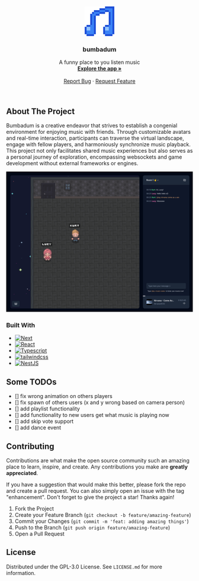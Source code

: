 <br />
<div align="center">
  <a href="https://github.com/lhpegnolatto/bumbadum">
    <img src=".github/images/icon.svg" alt="Logo" width="80" height="80">
  </a>

  <h3 align="center">bumbadum</h3>

  <p align="center">
    A funny place to you listen music
    <br />
    <a href="https://bumbadum.vercel.app"><strong>Explore the app »</strong></a>
    <br />
    <br />
    <a href="https://github.com/lhpegnolatto/bumbadum/issues">Report Bug</a>
    ·
    <a href="https://github.com/lhpegnolatto/bumbadum/issues">Request Feature</a>
  </p>
</div>
<br />

## About The Project

Bumbadum is a creative endeavor that strives to establish a congenial environment for enjoying music with friends. Through customizable avatars and real-time interaction, participants can traverse the virtual landscape, engage with fellow players, and harmoniously synchronize music playback. This project not only facilitates shared music experiences but also serves as a personal journey of exploration, encompassing websockets and game development without external frameworks or engines.

<img src=".github/images/screenshot.png" alt="Screenshot">

### Built With

- [![Next](https://img.shields.io/badge/Next.js-181818?style=for-the-badge&logo=nextdotjs&logoColor=white)](https://nextjs.org/)
- [![React](https://img.shields.io/badge/React-61DAFB?style=for-the-badge&logo=react&logoColor=181818)](https://react.dev/)
- [![Typescript](https://img.shields.io/badge/TypeScript-007ACC?style=for-the-badge&logo=typescript&logoColor=white)](https://www.typescriptlang.org/)
- [![tailwindcss](https://img.shields.io/badge/Tailwind-38bdf8?style=for-the-badge&logo=tailwindcss&logoColor=white)](https://tailwindcss.com/)
- [![NestJS](https://img.shields.io/badge/NestJS-e0234e?style=for-the-badge&logo=nestjs&logoColor=white)](https://nestjs.com/)

## Some TODOs

- [] fix wrong animation on others players
- [] fix spawn of others users (x and y wrong based on camera person)
- [] add playlist functionality
- [] add functionality to new users get what music is playing now
- [] add skip vote support
- [] add dance event

## Contributing

Contributions are what make the open source community such an amazing place to learn, inspire, and create. Any contributions you make are **greatly appreciated**.

If you have a suggestion that would make this better, please fork the repo and create a pull request. You can also simply open an issue with the tag "enhancement".
Don't forget to give the project a star! Thanks again!

1. Fork the Project
2. Create your Feature Branch (`git checkout -b feature/amazing-feature`)
3. Commit your Changes (`git commit -m 'feat: adding amazing things'`)
4. Push to the Branch (`git push origin feature/amazing-feature`)
5. Open a Pull Request

## License

Distributed under the GPL-3.0 License. See `LICENSE.md` for more information.
